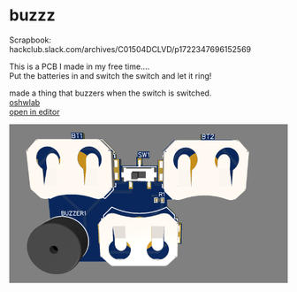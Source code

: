 # buzzz
Scrapbook: hackclub.slack.com/archives/C01504DCLVD/p1722347696152569

This is a PCB I made in my free time.... </br>
Put the batteries in and switch the switch and let it ring!

made a thing that buzzers when the switch is switched.</br>
[oshwlab](https://oshwlab.com/sahilchess09/buzz)</br>
[open in editor](https://easyeda.com/editor#project_id=e7091e5c18124f2d83e522b087dcac58)

![alt text](https://github.com/sahilchess/buzzz/blob/main/02%203D%20Front.png)
